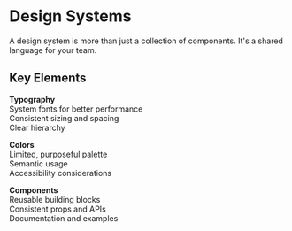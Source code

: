 # Design Systems

A design system is more than just a collection of components. It's a shared language for your team.

## Key Elements

**Typography**  
System fonts for better performance  
Consistent sizing and spacing  
Clear hierarchy  

**Colors**  
Limited, purposeful palette  
Semantic usage  
Accessibility considerations  

**Components**  
Reusable building blocks  
Consistent props and APIs  
Documentation and examples 